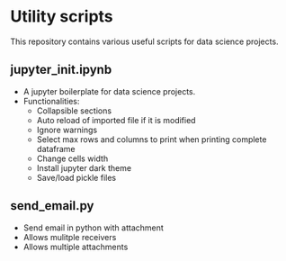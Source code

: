 # Utility scripts
This repository contains various useful scripts for data science projects.

## jupyter_init.ipynb
- A jupyter boilerplate for data science projects.
- Functionalities:
  - Collapsible sections
  - Auto reload of imported file if it is modified
  - Ignore warnings
  - Select max rows and columns to print when printing complete dataframe
  - Change cells width
  - Install jupyter dark theme
  - Save/load pickle files

## send_email.py
- Send email in python with attachment
- Allows mulitple receivers
- Allows multiple attachments
